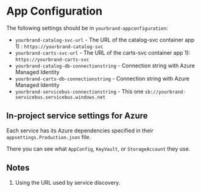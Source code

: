 # App Configuration

The following settings should be in ``yourbrand-appconfiguration``:

* ``yourbrand-catalog-svc-url`` - The URL of the catalog-svc container app 1) : ``https://yourbrand-catalog-svc``
* ``yourbrand-carts-svc-url`` - The URL of the carts-svc container app 1): ``https://yourbrand-carts-svc``
* ``yourbrand-catalog-db-connectionstring`` - Connection string with Azure Managed Identity
* ``yourbrand-carts-db-connectionstring`` - Connection string with Azure Managed Identity
* ``yourbrand-servicebus-connectionstring`` -  This one ``sb://yourbrand-servicebus.servicebus.windows.net``

## In-project service settings for Azure

Each service has its Azure dependencies specified in their ``appsettings.Production.json`` file.

There you can see what ``AppConfig``, ``KeyVault``, or ``StorageAccount`` they use.

## Notes

1) Using the URL used by service discovery.